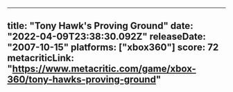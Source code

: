 
---
title: "Tony Hawk's Proving Ground"
date: "2022-04-09T23:38:30.092Z"
releaseDate: "2007-10-15"
platforms: ["xbox360"]
score: 72
metacriticLink: "https://www.metacritic.com/game/xbox-360/tony-hawks-proving-ground"
---
